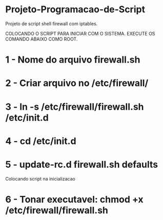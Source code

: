 # Projeto-Programacao-de-Script
Projeto de script shell firewall com iptables.

COLOCANDO O SCRIPT PARA INICIAR COM O SISTEMA.
EXECUTE OS COMANDO ABAIXO COMO ROOT.

# 1 - Nome do arquivo firewall.sh
# 2 - Criar arquivo no /etc/firewall/
# 3 - ln -s /etc/firewall/firewall.sh /etc/init.d
# 4 - cd /etc/init.d
# 5 - update-rc.d firewall.sh defaults
  
  Colocando script na inicializacao
# 6 - Tonar executavel: chmod +x /etc/firewall/firewall.sh
